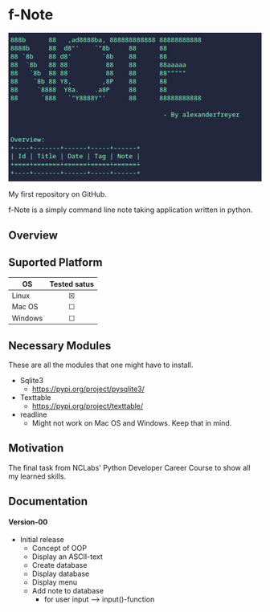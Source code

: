 # f-Note 
<p align="center">
  <img src=img/example.png>
</p>

My first repository on GitHub.

f-Note is a simply command line note taking application written in python. 

## Overview 


## Suported Platform 

| OS      | Tested satus       
| ------- |:-------------:
| Linux   | &#9746;
| Mac OS  | &#9744; 
| Windows | &#9744; 

## Necessary Modules 
These are all the modules that one might have to install. 

- Sqlite3 
  - https://pypi.org/project/pysqlite3/
- Texttable 
  - https://pypi.org/project/texttable/
- readline 
  - Might not work on Mac OS and Windows. Keep that in mind. 

## Motivation 
The final task from NCLabs' Python Developer Career Course to show all my learned skills. 
 
## Documentation 
#### Version-00 
- Initial release 
  - Concept of OOP 
  - Display an ASCII-text
  - Create database 
  - Display database 
  - Display menu 
  - Add note to database 
    - for user input --> input()-function 

